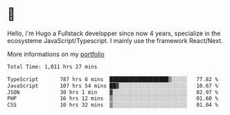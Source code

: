 # 👋 

Hello, i'm Hugo a Fullstack developper since now 4 years, specialize in the ecosysteme JavaScript/Typescript. I mainly use the framework React/Next.

More informations on my [portfolio](https://hcampos.fr)

<!--START_SECTION:waka-->

```txt
Total Time: 1,011 hrs 27 mins

TypeScript       787 hrs 6 mins  ███████████████████▒░░░░░   77.82 %
JavaScript       107 hrs 54 mins ██▓░░░░░░░░░░░░░░░░░░░░░░   10.67 %
JSON             30 hrs 1 min    ▓░░░░░░░░░░░░░░░░░░░░░░░░   02.97 %
PHP              16 hrs 12 mins  ▒░░░░░░░░░░░░░░░░░░░░░░░░   01.60 %
CSS              10 hrs 32 mins  ▒░░░░░░░░░░░░░░░░░░░░░░░░   01.04 %
```

<!--END_SECTION:waka-->

